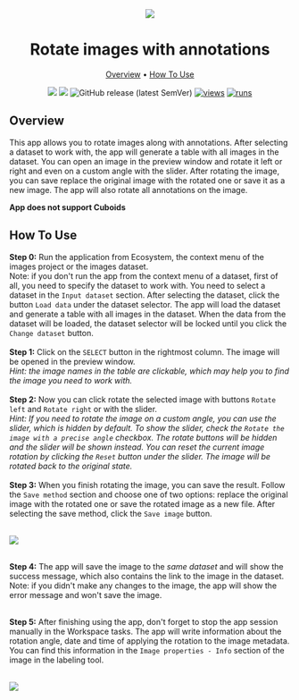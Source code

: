 <div align="center" markdown>
<img src="https://user-images.githubusercontent.com/115161827/225969759-5699c73c-fbac-4eb3-aa10-c66f9e375ca5.jpg"/>

# Rotate images with annotations

<p align="center">
  <a href="#Overview">Overview</a> •
  <a href="#How-To-Use">How To Use</a>
</p>

[![](https://img.shields.io/badge/supervisely-ecosystem-brightgreen)](../../../../supervisely-ecosystem/rotate-images)
[![](https://img.shields.io/badge/slack-chat-green.svg?logo=slack)](https://supervisely.com/slack)
![GitHub release (latest SemVer)](https://img.shields.io/github/v/release/supervisely-ecosystem/rotate-images)
[![views](https://app.supervisely.com/img/badges/views/supervisely-ecosystem/rotate-images)](https://supervisely.com)
[![runs](https://app.supervisely.com/img/badges/runs/supervisely-ecosystem/rotate-images)](https://supervisely.com)

</div>

## Overview
This app allows you to rotate images along with annotations. After selecting a dataset to work with, the app will generate a table with all images in the dataset. You can open an image in the preview window and rotate it left or right and even on a custom angle with the slider. After rotating the image, you can save replace the original image with the rotated one or save it as a new image. The app will also rotate all annotations on the image.

**App does not support Cuboids**
## How To Use

**Step 0:** Run the application from Ecosystem, the context menu of the images project or the images dataset.<br>
Note: if you don't run the app from the context menu of a dataset, first of all, you need to specify the dataset to work with. You need to select a dataset in the `Input dataset` section. After selecting the dataset, click the button `Load data` under the dataset selector. The app will load the dataset and generate a table with all images in the dataset. When the data from the dataset will be loaded, the dataset selector will be locked until you click the `Change dataset` button.<br><br>
**Step 1:** Сlick on the `SELECT` button in the rightmost column. The image will be opened in the preview window.<br>
_Hint: the image names in the table are clickable, which may help you to find the image you need to work with._<br><br>
**Step 2:** Now you can click rotate the selected image with buttons `Rotate left` and `Rotate right` or with the slider.<br>
_Hint: If you need to rotate the image on a custom angle, you can use the slider, which is hidden by default. To show the slider, check the `Rotate the image with a precise angle` checkbox. The rotate buttons will be hidden and the slider will be shown instead. You can reset the current image rotation by clicking the `Reset` button under the slider. The image will be rotated back to the original state._ <br><br>
**Step 3:** When you finish rotating the image, you can save the result. Follow the `Save method` section and choose one of two options: replace the original image with the rotated one or save the rotated image as a new file. After selecting the save method, click the `Save image` button.<br><br>

<img src="https://user-images.githubusercontent.com/118521851/226602016-b64deb49-5dd2-4466-8df0-e29337452023.png"/> <br><br>

**Step 4:** The app will save the image to the _same dataset_ and will show the success message, which also contains the link to the image in the dataset. Note: if you didn't make any changes to the image, the app will show the error message and won't save the image.<br><br>

**Step 5:** After finishing using the app, don't forget to stop the app session manually in the Workspace tasks. The app will write information about the rotation angle, date and time of applying the rotation to the image metadata. You can find this information in the `Image properties - Info` section of the image in the labeling tool.<br><br>

<img src="https://user-images.githubusercontent.com/118521851/226602027-734aa27e-0eea-4de3-9579-823e601333ec.png"/>
